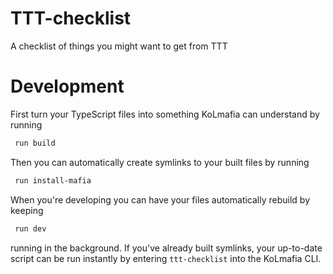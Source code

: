 # TTT-checklist

A checklist of things you might want to get from TTT

# Development

First turn your TypeScript files into something KoLmafia can understand by running

```bash
 run build
```

Then you can automatically create symlinks to your built files by running

```bash
 run install-mafia
```

When you're developing you can have your files automatically rebuild by keeping

```bash
 run dev
```

running in the background. If you've already built symlinks, your up-to-date script can be run instantly by entering `ttt-checklist` into the KoLmafia CLI.